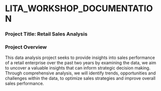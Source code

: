 # LITA_WORKSHOP_DOCUMENTATION

### Project Title: Retail Sales Analysis 

### Project Overview
This data analysis project seeks to provide insights into sales performance of a retail enterprise over the past two years by examining the data, we aim to uncover a valuable insights that can inform strategic decision making. Through comprehensive analysis, we will identify trends, opportunities and challenges within the data, to optimize sales strategies and improve overall sales performance.
